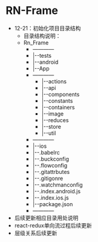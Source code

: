 # RN-Frame
- 12-21：初始化项目目录结构
    - 目录结构说明：
    - Rn_Frame
        - ————
        - |--tests
        - |--android
        - |--App
        - ————
            - |--actions 
            - |--api
            - |--components
            - |--constants
            - |--containers
            - |--image
            - |--reduces
            - |--store
            - |--util
        - ————
        - |--ios
        - |--.babelrc
        - |--.buckconfig
        - |--.flowconfig
        - |--.gitattrbutes
        - |--.gitigonre
        - |--.watchmanconfig
        - |--.index.android.js
        - |--.index.ios.js
        - |--package.json
        - ————
- 后续更新相应目录用处说明
- react-redux单向流过程后续更新
- 层级关系后续更新
